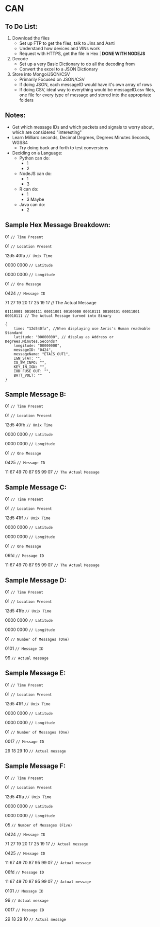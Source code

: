 # CAN

To Do List:
--

1. Download the files
    - Set up FTP to get the files, talk to Jins and Aarti
    - Understand how devices and VINs work
	- Request with HTTPS, get the file in Hex | **DONE WITH NODEJS**
2. Decode
    - Set up a very Basic Dictionary to do all the decoding from
    - Convert the excel to a JSON Dictionary
3. Store into Mongo/JSON/CSV
    - Primarily Focused on JSON/CSV
    - If doing JSON, each messageID would have it's own array of rows
    - If doing CSV, ideal way to everything would be messageID.csv files, one file for every type of message and stored into the appropriate folders

Notes:
--
- Get which message IDs and which packets and signals to worry about, which are considered "interesting"
- Learn Milliarc seconds, Decimal Degrees, Degrees Minutes Seconds, WGS84
    - Try doing back and forth to test conversions
- Deciding on a Language:
    - Python can do:
        - 1
        - 2
    - NodeJS can do:
        - 1
        - 3
    - R can do:
        - 1
        - 3 Maybe
    - Java can do:
        - 2

Sample Hex Message Breakdown:
--

01 ```// Time Present```

01 ```// Location Present```

12d5 40fa ```// Unix Time```

0000 0000 ```// Latitude```

0000 0000 ```// Longitude```

01 ```// One Message```

0424 ```// Message ID```

71 27 19 20 17 25 19 17 // The Actual Message

```01110001 00100111 00011001 00100000 00010111 00100101 00011001 00010111 // The Actual Message turned into Binary```

```
{
    time: "12d540fa", //When displaying use Aeris's Human readeable Standard
    latitude: "00000000", // display as Address or Degrees.Minutes.Seconds?
    longitude: "00000000",
    messageID: "0424",
    messageName: "ETACS_OUT1",
    IGN_STAT: "",
    IG_SW_INFO: "",
    KEY_IN_IGN: "",
    IOD_FUSE_OUT: "",
    BATT_VOLT: ""
}
```

Sample Message B:
--

01 ```// Time Present```

01 ```// Location Present```

12d5 40fb ```// Unix Time```

0000 0000 ```// Latitude```

0000 0000 ```// Longitude```

01 ```// One Message```

0425 ```// Message ID```

11 67 49 70 87 95 99 07 ```// The Actual Message```

Sample Message C:
--

01 ```// Time Present```

01 ```// Location Present```

12d5 41ff ```// Unix Time```

0000 0000 ```// Latitude```

0000 0000 ```// Longitude```

01 ```// One Message```

06fd ```// Message ID```

11 67 49 70 87 95 99 07 ```// The Actual Message```

Sample Message D:
--

01 ```// Time Present```

01 ```// Location Present```

12d5 41fe ```// Unix Time```

0000 0000 ```// Latitude```

0000 0000 ```// Longitude```

01 ```// Number of Messages (One)```

0101 ```// Message ID```

99 ```// Actual message```

Sample Message E:
--

01 ```// Time Present```

01 ```// Location Present```

12d5 41ff ```// Unix Time```

0000 0000 ```// Latitude```

0000 0000 ```// Longitude```

01 ```// Number of Messages (One)```

0017 ```// Message ID```

29 18 29 10 ```// Actual message```

Sample Message F:
--

01 ```// Time Present```

01 ```// Location Present```

12d5 41fa ```// Unix Time```

0000 0000 ```// Latitude```

0000 0000 ```// Longitude```

05 ```// Number of Messages (Five)```

0424 ```// Message ID```

71 27 19 20 17 25 19 17 ```// Actual message```

0425 ```// Message ID```

11 67 49 70 87 95 99 07 ```// Actual message```

06fd ```// Message ID```

11 67 49 70 87 95 99 07 ```// Actual message```

0101 ```// Message ID```

99 ```// Actual message```

0017 ```// Message ID```

29 18 29 10 ```// Actual message```
